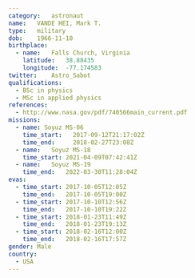 ```yaml
---
category:	astronaut
name:	VANDE HEI, Mark T.
type:	military
dob:	1966-11-10
birthplace:
  - name:	Falls Church, Virginia
    latitude:	38.88435
    longitude:	-77.174583
twitter:	Astro_Sabot
qualifications:
  - BSc in physics
  - MSc in applied physics
references:
  - http://www.nasa.gov/pdf/740566main_current.pdf
missions:
  - name: Soyuz MS-06
    time_start:   2017-09-12T21:17:02Z
    time_end:     2018-02-27T23:08Z
  - name:	Soyuz MS-18
    time_start:	2021-04-09T07:42:41Z
  - name:	Soyuz MS-19
    time_end:	2022-03-30T11:28:04Z
evas:
  - time_start: 2017-10-05T12:05Z
    time_end:	2017-10-05T19:00Z
  - time_start: 2017-10-10T12:56Z
    time_end:	2017-10-10T19:22Z
  - time_start: 2018-01-23T11:49Z
    time_end:   2018-01-23T19:13Z
  - time_start: 2018-02-16T12:00Z
    time_end:   2018-02-16T17:57Z
gender:	Male
country:
  - USA
---
```

